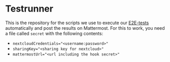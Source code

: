 # Testrunner

This is the repository for the scripts we use to execute our [E2E-tests](https://github.com/mint-o-badges/oeb-test) automatically and post the results on Mattermost. For this to work, you need a file called `secret` with the following contents:
- `nextcloudCredentials="<username:password>"`
- `sharingKey="<sharing key for nextcloud>"`
- `mattermostUrl="<url including the hook secret>"`
